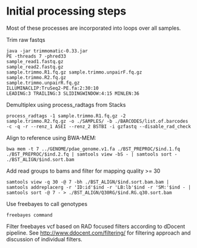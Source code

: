 # Initial processing steps #

Most of these processes are incorporated into loops over all samples.

Trim raw fastqs

```
java -jar trimmomatic-0.33.jar
PE -threads 7 -phred33
sample_read1.fastq.gz
sample_read2.fastq.gz
sample.trimmo.R1.fq.gz sample.trimmo.unpairF.fq.gz sample.trimmo.R2.fq.gz
sample.trimmo.unpairR.fq.gz
ILLUMINACLIP:TruSeq2-PE.fa:2:30:10
LEADING:3 TRAILING:3 SLIDINGWINDOW:4:15 MINLEN:36
```

Demultiplex using process_radtags from Stacks

```
process_radtags -1 sample.trimmo.R1.fq.gz -2
sample.trimmo.R2.fq.gz -o ./SAMPLES/ -b ./BARCODES/list.of.barcodes
-c -q -r --renz_1 ASEI --renz_2 BSTBI -i gzfastq --disable_rad_check
```

Align to reference using BWA-MEM:
```
bwa mem -t 7 ../GENOME/pdae_genome.v1.fa ./BST_PREPROC/$ind.1.fq
./BST_PREPROC/$ind.2.fq | samtools view -bS - | samtools sort -
./BST_ALIGN/$ind.sort.bam
```

Add read groups to bams and filter for mapping quality >= 30
```
samtools view -q 30 -@ 7 -bh ./BST_ALIGN/$ind.sort.bam.bam |
samtools addreplacerg -r 'ID:id'$ind -r 'LB:lb'$ind -r 'SM:'$ind - |
samtools sort -@ 7 - > ./BST_ALIGN/Q30RG/$ind.RG.q30.sort.bam
```

Use freebayes to call genotypes
```
freebayes command
```

Filter freebayes vcf based on RAD focused filters according to dDocent pipeline. See http://www.ddocent.com/filtering/ for filtering approach and discussion of individual filters.


